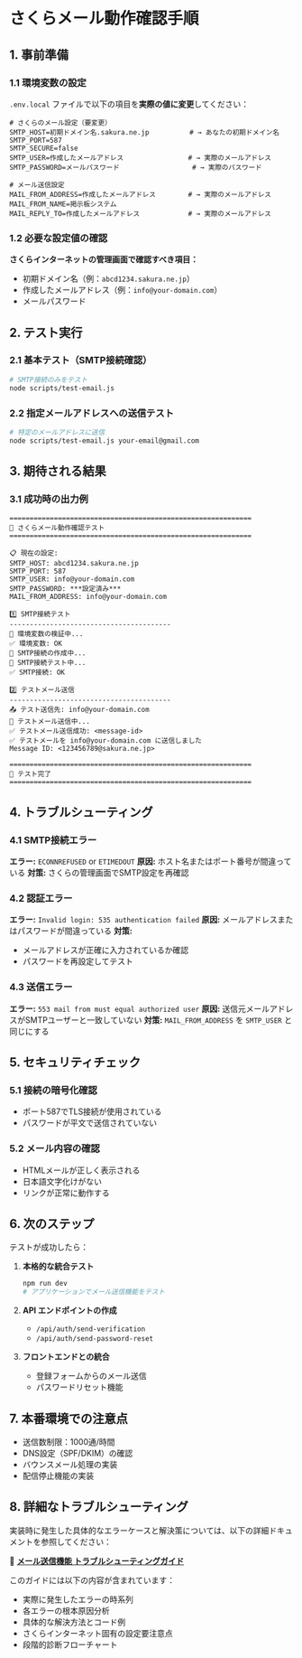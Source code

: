 # さくらメール動作確認手順

## 1. 事前準備

### 1.1 環境変数の設定
`.env.local` ファイルで以下の項目を**実際の値に変更**してください：

```env
# さくらのメール設定（要変更）
SMTP_HOST=初期ドメイン名.sakura.ne.jp          # → あなたの初期ドメイン名
SMTP_PORT=587
SMTP_SECURE=false
SMTP_USER=作成したメールアドレス                # → 実際のメールアドレス
SMTP_PASSWORD=メールパスワード                  # → 実際のパスワード

# メール送信設定
MAIL_FROM_ADDRESS=作成したメールアドレス        # → 実際のメールアドレス
MAIL_FROM_NAME=掲示板システム
MAIL_REPLY_TO=作成したメールアドレス            # → 実際のメールアドレス
```

### 1.2 必要な設定値の確認

**さくらインターネットの管理画面で確認すべき項目：**
- 初期ドメイン名（例：`abcd1234.sakura.ne.jp`）
- 作成したメールアドレス（例：`info@your-domain.com`）
- メールパスワード

## 2. テスト実行

### 2.1 基本テスト（SMTP接続確認）
```bash
# SMTP接続のみをテスト
node scripts/test-email.js
```

### 2.2 指定メールアドレスへの送信テスト
```bash
# 特定のメールアドレスに送信
node scripts/test-email.js your-email@gmail.com
```

## 3. 期待される結果

### 3.1 成功時の出力例
```
============================================================
📧 さくらメール動作確認テスト
============================================================

📋 現在の設定:
SMTP_HOST: abcd1234.sakura.ne.jp
SMTP_PORT: 587
SMTP_USER: info@your-domain.com
SMTP_PASSWORD: ***設定済み***
MAIL_FROM_ADDRESS: info@your-domain.com

1️⃣ SMTP接続テスト
----------------------------------------
🔧 環境変数の検証中...
✅ 環境変数: OK
🔧 SMTP接続の作成中...
🔧 SMTP接続テスト中...
✅ SMTP接続: OK

2️⃣ テストメール送信
----------------------------------------
📤 テスト送信先: info@your-domain.com
🔧 テストメール送信中...
✅ テストメール送信成功: <message-id>
✅ テストメールを info@your-domain.com に送信しました
Message ID: <123456789@sakura.ne.jp>

============================================================
🎉 テスト完了
============================================================
```

## 4. トラブルシューティング

### 4.1 SMTP接続エラー
**エラー:** `ECONNREFUSED` or `ETIMEDOUT`
**原因:** ホスト名またはポート番号が間違っている
**対策:** さくらの管理画面でSMTP設定を再確認

### 4.2 認証エラー
**エラー:** `Invalid login: 535 authentication failed`
**原因:** メールアドレスまたはパスワードが間違っている
**対策:** 
- メールアドレスが正確に入力されているか確認
- パスワードを再設定してテスト

### 4.3 送信エラー
**エラー:** `553 mail from must equal authorized user`
**原因:** 送信元メールアドレスがSMTPユーザーと一致していない
**対策:** `MAIL_FROM_ADDRESS` を `SMTP_USER` と同じにする

## 5. セキュリティチェック

### 5.1 接続の暗号化確認
- ポート587でTLS接続が使用されている
- パスワードが平文で送信されていない

### 5.2 メール内容の確認
- HTMLメールが正しく表示される
- 日本語文字化けがない
- リンクが正常に動作する

## 6. 次のステップ

テストが成功したら：

1. **本格的な統合テスト**
   ```bash
   npm run dev
   # アプリケーションでメール送信機能をテスト
   ```

2. **API エンドポイントの作成**
   - `/api/auth/send-verification`
   - `/api/auth/send-password-reset`

3. **フロントエンドとの統合**
   - 登録フォームからのメール送信
   - パスワードリセット機能

## 7. 本番環境での注意点

- 送信数制限：1000通/時間
- DNS設定（SPF/DKIM）の確認
- バウンスメール処理の実装
- 配信停止機能の実装

## 8. 詳細なトラブルシューティング

実装時に発生した具体的なエラーケースと解決策については、以下の詳細ドキュメントを参照してください：

📄 **[メール送信機能 トラブルシューティングガイド](./docs/email-troubleshooting-guide.md)**

このガイドには以下の内容が含まれています：
- 実際に発生したエラーの時系列
- 各エラーの根本原因分析
- 具体的な解決方法とコード例
- さくらインターネット固有の設定要注意点
- 段階的診断フローチャート